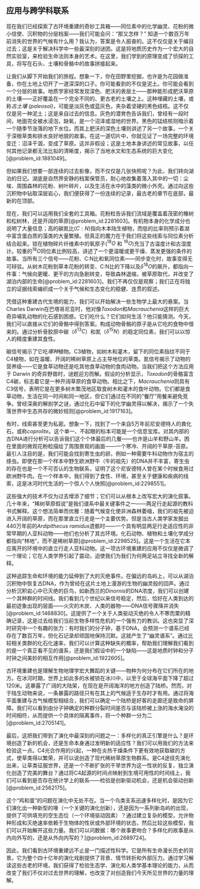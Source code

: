 ## 应用与跨学科联系

现在我们已经探索了古环境重建的奇妙工具箱——同位素中的化学幽灵、花粉的微小信使、沉积物的分层档案——我们可能会问：“那又怎样？” 知道一个数百万年前消失的世界的气候有什么用？我认为，答案是令人振奋的。这不仅仅是关于编目过去；这是关于解决科学中一些最深刻的谜团。这是将地质历史作为一个宏大的自然实验室，来检验生命法则本身的艺术。在这里，我们学到的原理变成了侦探的工具，将写在石头、土壤和骨骼中的故事拼接起来。

让我们从脚下开始我们的旅程。想象一下，你在田野里挖掘，也许是为花园做准备，你在土地上切开了一道深深的口子。你可能看到的不仅是泥土。你可能会看到一个分层的故事。地质学家经常发现深色、肥沃的表层土——那种能形成肥沃草原的土壤——正好覆盖在一个完全不同的、更古老的土壤之上。这种埋藏的土壤，或称*古土壤 (paleosol)*，可能是淡灰色或蓝灰色，夹杂着坚硬的黑色结核。这不仅仅是另一种泥土；这是来自过去的信息。灰色的潜育色告诉我们，曾经有一段时间，地面完全被水浸泡，缺氧，是一个沼泽或湿地的世界。黑色的锰结核则暗示着一个随季节涨落的地下水位。而其上肥沃的深色土壤则讲述了另一个故事，一个关于深根草类和排水良好地貌的故事。在这一道切片中，你就见证了一场完整的环境变迁：沼泽干涸，变成了草原。这并非假设；这是土地本身讲述的常见故事，以任何其他记录都无法比拟的清晰度，揭示了当地水文和生态系统的巨大变化[@problem_id:1881049]。

但如果我们想要一部连续的过去影像，而不仅仅是几张快照呢？为此，我们转向湖泊的日记。湖底是自然界安静的档案保管员，耐心地收集着落入其中的一切：尘埃、周围森林的花粉、树叶碎片，以及生活在水中的藻类的微小外壳。通过向这些沉积物中钻取深层岩心，我们便获得了一份连续的记录，最古老的章节在底部，最新的在顶部。

现在，我们可以运用我们全套的工具箱。花粉粒告诉我们流域是覆盖着茂密的橡树和松树林，还是开阔的草原[@problem_id:2281603]。有机物本身的化学成分也说明了大量信息；高的碳氮比($C:N$)指向木本陆生植物，而低的比率则预示着湖中富含蛋白质的藻类的大量繁殖。但真正的魔力在于我们将这些线索与同位素分析结合起来。锁在植物碎片纤维素中的氧原子($^{18}O$ 和 $^{16}O$)充当了古温度计和古湿度计。较重的$^{18}O$同位素比例较高，讲述了一个更温暖或更干燥、蒸发更强的条件的故事。当所有三个信号——花粉、C:N比和氧同位素——同步变化时，故事变得无可辩驳。从树木花粉到草本花粉的转变、C:N比的下降以及$\delta^{18}O$的飙升，都指向一件事：气候向更暖、更干的方向急剧转变，导致森林退缩，被草原取代，并改变了湖泊内部的生命[@problem_id:2281603]。我们不再仅仅是观察；我们正在将独立的证据线索编织成一个关于气候和生态变化的稳健、连贯的叙述。

凭借这种重建古代生境的能力，我们可以开始解决一些生物学上最大的悬案。当Charles Darwin在巴塔哥尼亚时，他对像*Toxodon*和*Macrauchenia*这样的巨大奇异哺乳动物的化石感到困惑。它们吃什么？它们如何生活？他只能猜测。今天，我们可以直接从它们的骨骼中得到答案。构成动物骨骼的原子是从它吃的食物中借来的。通过分析骨胶原中碳（$\delta^{13}C$）和氮（$\delta^{15}N$）的稳定同位素，我们可以以惊人的精度重建其食性。

碳信号揭示了它吃*哪种*植物。C3植物，如树木和灌木，留下的同位素指纹不同于C4植物，如在温暖、开阔的稀树草原上占主导地位的草类。氮信号揭示了动物的营养级——它是食草动物还是吃其他食草动物的食肉动物。当我们把这个方法应用于 Darwin 的奇异野兽时，谜题迎刃而解。假设的分析显示，*Toxodon*的骨骼富含C4碳，标志着它是一种开阔草原的食草动物。相比之下，*Macrauchenia*则具有C3信号，表明它是在更多树木繁茂地区取食树木和灌木的食叶动物。它们都是食草动物，生活在同一时间和同一地区，但它们通过在不同的“餐厅”用餐来避免竞争。曾经深奥的解剖学之谜，通过化石中留下的化学幽灵得以解决，揭示了一个失落世界中生态共存的微妙规则[@problem_id:1917163]。

有时，线索甚至更为私密。想象一下，找到了一个来自5万年前尼安德特人的粪化石，或称*coprolite*。这个单一、不起眼的标本可能是一个信息宝库。对其内部的古DNA进行分析可以告诉我们这个个体最后的几餐——也许是山羊和野山羊。困在里面的微观花粉粒描绘了周围景观的画面——一个寒冷、开阔的干草原-苔原。最引人注目的是，我们可能会找到寄生虫的卵，例如一种需要牛科动物作为宿主的绦虫。即使在那一个样本中野生欧洲野牛（牛的祖先）的DNA并不丰富，寄生虫的存在也是一个不可否认的生物联系，证明了这个尼安德特人曾在某个时候食用过欧洲野牛肉。在一个样本中，我们得到了食性、环境，甚至关于健康和疾病的线索，这是冰河时代生活的一个惊人个人快照[@problem_id:2298551]。

这些强大的技术不仅为过去增添了细节；它们可以从根本上改写宏大的演化叙事。几十年来，“稀树草原假说”是我们谱系中最关键事件之一——两足行走起源的教科书式解释。这个想法简单而优雅：随着气候变化使非洲森林萎缩，我们的祖先被迫进入开阔的草原，而在那里直立行走是一个主要优势。但是当古人类学家发掘出440万年前的*Ardipithecus ramidus*遗骸时——一个具有明显两足行走适应性的非常早期的人亚科动物——他们也分析了其古环境。化石动物、植物和土壤化学成分都指向“林地”，而不是稀树草原[@problem_id:2298525]。这是一个生活在它本应离开的环境中的直立行走人亚科动物。这一项古环境重建的应用不仅仅是微调了一个理论；它在人类学界引起了震动，迫使我们为我们为何两足站立寻找全新的解释。

这种追踪生命和环境的能力延伸到了大的灭绝事件。在偏远的岛屿上，可以从湖泊沉积物中恢复古DNA，作为曾经在这片土地上漫游的生物的幽灵般的回声。通过分析沉积岩心中已灭绝的巨鸟，如新西兰的*Dinornis*的DNA浓度，我们可以创建一个其种群的时间线。我们看到几个世纪以来信号稳定，然后，恰好在人类到达的最初迹象出现的层面——火灾的木炭、人类的器物——DNA信号骤降并消失[@problem_id:1468830]。这提供了一个关于人类驱动灭绝的令人不寒而栗的精确记录，这是过去给我们当前生物多样性危机的一个强有力的教训。这也突显了深时研究中一个有趣的张力：有时我们的分子钟，基于DNA，会预测一个谱系已经存在了数百万年，但化石记录却顽固地保持沉默。这就产生了“幽灵谱系”。通过比较相关类群的化石化速率，我们可以计算这种缺失的概率，帮助我们理解我们看到的是一个真正看不见的谱系，还是我们假设中的一个缺陷——这是地质时钟和分子时钟之间美妙的相互作用[@problem_id:1922605]。

古环境重建也是理解生物地理学宏大舞蹈的关键——物种为何分布在它们所在的地方。在冰河时期，世界上如此多的水被锁在冰川中，以至于全球海平面下降了超过120米。这暴露了广阔的大陆架，在现在是开阔海洋的地方创造了陆桥。然而，对于陆生动物来说，一条暴露的路径只有在其上的气候适于生存时才有用。通过将海平面重建与古气候模型相结合，我们可以确定一个陆桥是好客的走廊还是致命的屏障。我们可以看到由分子钟确定的种群分裂时间是否与该陆桥被上涨的海水淹没的时间相符，从而提供一个具体的隔离事件，将一个种群一分为二[@problem_id:2705141]。

最后，这把我们带到了演化中最深刻的问题之一：多样化的真正引擎是什么？是环境创造了新的机会，还是生命本身通过发明新的适应性？我们可以用我们的方法来检验这一点。C4光合作用的兴起，一种在炎热干燥条件下更有效地获取碳的方式，使草类得以繁荣，并可以说创造了现代稀树草原生物群系。是C4途径先演化出来，让草类征服世界，还是一个不断扩张的干旱世界为这一性状的反复、独立演化创造了完美的舞台？通过将C4起源的时间点映射到生境可用性的时间线上，我们可以看到是否存在统计学上的联系——检验是创新驱动机会，还是机会驱动创新[@problem_id:2562175]。

这个“鸡和蛋”的问题在演化中无处不在。当一个鸟类支系迅速多样化时，是因为它们演化出一种新型的喙（一个关键的演化创新），还是因为一系列新岛屿的出现，提供了可供填充的空生态位（一个环境驱动因素）？通过建立复杂的模型，允许物种形成和灭绝速率依赖于生物体的性状或外部环境的状态，然后比较这些模型，我们可以开始解开这些力量。我们可以问数据：哪个故事更吻合？多样化的故事是从内向外写的，还是从外向内写的？[@problem_id:2689724]。

因此，我们看到古环境重建远不止是一门描述性科学。它是所有生命漫长历史的背景。它为整个四十亿年的演化戏剧提供了背景、情节转折和外部压力。通过学习解读这些古老的环境，我们获得了检验生态学、演化和人类学基本理论的能力，从而改变了我们不仅对过去世界的理解，也改变了对创造我们今天所见世界的力量的理解。